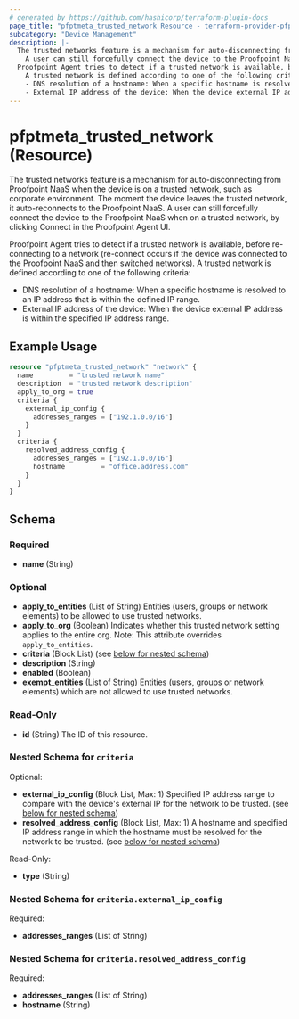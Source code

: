 ```yaml
---
# generated by https://github.com/hashicorp/terraform-plugin-docs
page_title: "pfptmeta_trusted_network Resource - terraform-provider-pfptmeta"
subcategory: "Device Management"
description: |-
  The trusted networks feature is a mechanism for auto-disconnecting from Proofpoint NaaS when the device is on a trusted network, such as corporate environment. The moment the device leaves the trusted network, it auto-reconnects to the Proofpoint NaaS.
    A user can still forcefully connect the device to the Proofpoint NaaS when on a trusted network, by clicking Connect in the Proofpoint Agent UI.
  Proofpoint Agent tries to detect if a trusted network is available, before re-connecting to a network (re-connect occurs if the device was connected to the Proofpoint NaaS and then switched networks).
    A trusted network is defined according to one of the following criteria:
    - DNS resolution of a hostname: When a specific hostname is resolved to an IP address that is within the defined IP range.
    - External IP address of the device: When the device external IP address is within the specified IP address range.
---
```


# pfptmeta_trusted_network (Resource)

The trusted networks feature is a mechanism for auto-disconnecting from Proofpoint NaaS when the device is on a trusted network, such as corporate environment. The moment the device leaves the trusted network, it auto-reconnects to the Proofpoint NaaS.
  A user can still forcefully connect the device to the Proofpoint NaaS when on a trusted network, by clicking Connect in the Proofpoint Agent UI.

  Proofpoint Agent tries to detect if a trusted network is available, before re-connecting to a network (re-connect occurs if the device was connected to the Proofpoint NaaS and then switched networks).
  A trusted network is defined according to one of the following criteria:
  - DNS resolution of a hostname: When a specific hostname is resolved to an IP address that is within the defined IP range.
  - External IP address of the device: When the device external IP address is within the specified IP address range.

## Example Usage

```terraform
resource "pfptmeta_trusted_network" "network" {
  name         = "trusted network name"
  description  = "trusted network description"
  apply_to_org = true
  criteria {
    external_ip_config {
      addresses_ranges = ["192.1.0.0/16"]
    }
  }
  criteria {
    resolved_address_config {
      addresses_ranges = ["192.1.0.0/16"]
      hostname         = "office.address.com"
    }
  }
}
```

<!-- schema generated by tfplugindocs -->
## Schema

### Required

- **name** (String)

### Optional

- **apply_to_entities** (List of String) Entities (users, groups or network elements) to be allowed to use trusted networks.
- **apply_to_org** (Boolean) Indicates whether this trusted network setting applies to the entire org. Note: This attribute overrides `apply_to_entities`.
- **criteria** (Block List) (see [below for nested schema](#nestedblock--criteria))
- **description** (String)
- **enabled** (Boolean)
- **exempt_entities** (List of String) Entities (users, groups or network elements) which are not allowed to use trusted networks.

### Read-Only

- **id** (String) The ID of this resource.

<a id="nestedblock--criteria"></a>
### Nested Schema for `criteria`

Optional:

- **external_ip_config** (Block List, Max: 1) Specified IP address range to compare with the device's external IP for the network to be trusted. (see [below for nested schema](#nestedblock--criteria--external_ip_config))
- **resolved_address_config** (Block List, Max: 1) A hostname and specified IP address range in which the hostname must be resolved for the network to be trusted. (see [below for nested schema](#nestedblock--criteria--resolved_address_config))

Read-Only:

- **type** (String)

<a id="nestedblock--criteria--external_ip_config"></a>
### Nested Schema for `criteria.external_ip_config`

Required:

- **addresses_ranges** (List of String)


<a id="nestedblock--criteria--resolved_address_config"></a>
### Nested Schema for `criteria.resolved_address_config`

Required:

- **addresses_ranges** (List of String)
- **hostname** (String)
